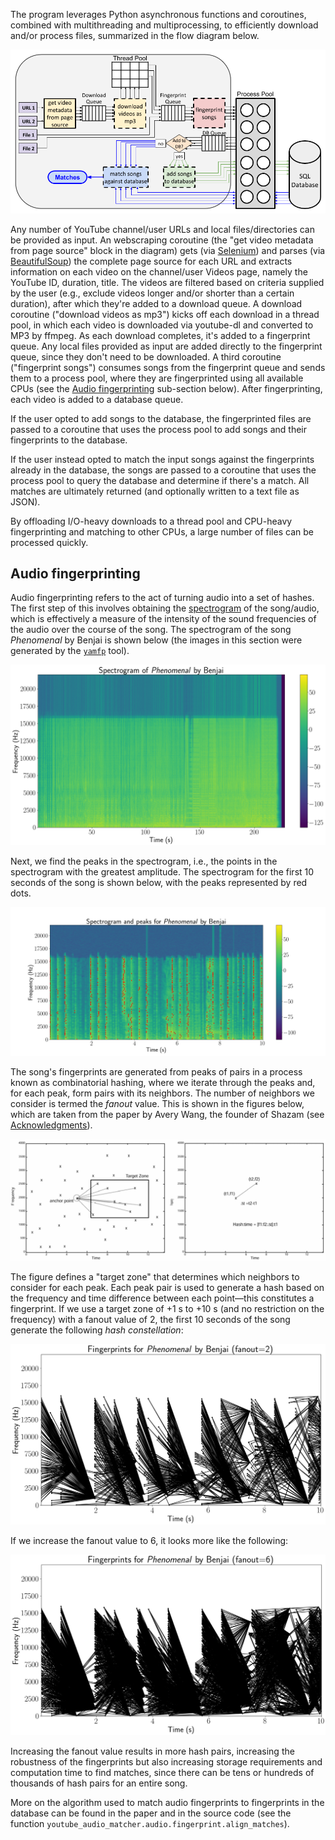 The program leverages Python asynchronous functions and coroutines, combined
with multithreading and multiprocessing, to efficiently download and/or process
files, summarized in the flow diagram below.

<img src="docs/img/yam_diagram.png" />

Any number of YouTube channel/user URLs and local files/directories can be
provided as input. An webscraping coroutine (the "get video metadata from page
source" block in the diagram) gets (via
[Selenium](https://github.com/SeleniumHQ/selenium/)) and parses (via
[BeautifulSoup](https://www.crummy.com/software/BeautifulSoup/))
the complete page source for each URL and extracts information on each video
on the channel/user Videos page, namely the YouTube ID, duration, title. The
videos are filtered based on criteria supplied by the user (e.g., exclude
videos longer and/or shorter than a certain duration), after which they're
added to a download queue. A download coroutine ("download videos as mp3")
kicks off each download in a thread pool, in which each video is downloaded
via youtube-dl and converted to MP3 by ffmpeg. As each download completes, it's
added to a fingerprint queue. Any local files provided as input are
added directly to the fingerprint queue, since they don't need to be
downloaded. A third coroutine ("fingerprint songs") consumes songs from the
fingerprint queue and sends them to a process pool, where they are
fingerprinted using all available CPUs (see the
[Audio fingerprinting](#audio-fingerprinting) sub-section below). After
fingerprinting, each video is added to a database queue.

If the user opted to add songs to the database, the fingerprinted files are
passed to a coroutine that uses the process pool to add songs and their
fingerprints to the database.

If the user instead opted to match the input songs against the fingerprints
already in the database, the songs are passed to a coroutine that uses the
process pool to query the database and determine if there's a match. All
matches are ultimately returned (and optionally written to a text file as
JSON).

By offloading I/O-heavy downloads to a thread pool and CPU-heavy fingerprinting
and matching to other CPUs, a large number of files can be processed quickly.

## Audio fingerprinting

Audio fingerprinting refers to the act of turning audio into a set of hashes.
The first step of this involves obtaining the
[spectrogram](https://en.wikipedia.org/wiki/Spectrogram) of the song/audio,
which is effectively a measure of the intensity of the sound frequencies of the
audio over the course of the song. The spectrogram of the song *Phenomenal* by
Benjai is shown below (the images in this section were generated by the
[`yamfp`](#yamfp-usage) tool).

<img src="docs/img/spec_full.png" />

Next, we find the peaks in the spectrogram, i.e., the points in the spectrogram
with the greatest amplitude. The spectrogram for the first 10 seconds of the
song is shown below, with the peaks represented by red dots.

<img src="docs/img/spec_10_peaks.png" />

The song's fingerprints are generated from peaks of pairs in a process known
as combinatorial hashing, where we iterate through the peaks and, for each
peak, form pairs with its neighbors. The number of neighbors we consider is
termed the *fanout* value. This is shown in the figures below, which are taken
from the paper by Avery Wang, the founder of Shazam (see
[Acknowledgments](#acknowledgments)).

<img src="docs/img/combinatorial_hashing.png" />

The figure defines a "target zone" that determines which neighbors to consider
for each peak. Each peak pair is used to generate a hash based on the frequency
and time difference between each point—this constitutes a fingerprint. If we
use a target zone of +1 s to +10 s (and no restriction on the frequency) with a
fanout value of 2, the first 10 seconds of the song generate the following
*hash constellation*:

<img src="docs/img/fingerprint_hash_pairs_10_fanout2.png" />

If we increase the fanout value to 6, it looks more like the following:

<img src="docs/img/fingerprint_hash_pairs_10_fanout6.png" />

Increasing the fanout value results in more hash pairs, increasing the
robustness of the fingerprints but also increasing storage requirements
and computation time to find matches, since there can be tens or hundreds
of thousands of hash pairs for an entire song.

More on the algorithm used to match audio fingerprints to fingerprints in the
database can be found in the paper and in the source code (see the function
`youtube_audio_matcher.audio.fingerprint.align_matches`).
